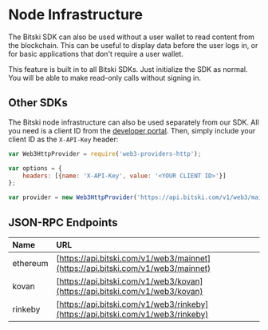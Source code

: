 # Node Infrastructure

The Bitski SDK can also be used without a user wallet to read content from the blockchain. This can be useful to display data before the user logs in, or for basic applications that don't require a user wallet.

This feature is built in to all Bitski SDKs. Just initialize the SDK as normal. You will be able to make read-only calls without signing in.

## Other SDKs

The Bitski node infrastructure can also be used separately from our SDK. All you need is a client ID from the [developer portal](https://developer.bitski.com). Then, simply include your client ID as the `X-API-Key` header:

```javascript
var Web3HttpProvider = require('web3-providers-http');

var options = {
    headers: [{name: 'X-API-Key', value: '<YOUR CLIENT ID>'}]
};

var provider = new Web3HttpProvider('https://api.bitski.com/v1/web3/mainnet', options);
```

## JSON-RPC Endpoints

| Name | URL |
| :--- | :--- |
| ethereum | [https://api.bitski.com/v1/web3/mainnet](https://api.bitski.com/v1/web3/mainnet) |
| kovan | [https://api.bitski.com/v1/web3/kovan](https://api.bitski.com/v1/web3/kovan) |
| rinkeby | [https://api.bitski.com/v1/web3/rinkeby](https://api.bitski.com/v1/web3/rinkeby) |

